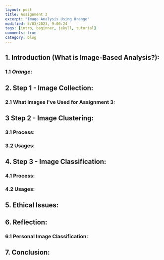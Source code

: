 ```yaml
---
layout: post
title: Assignment 3
excerpt: "Image Analysis Using Orange"
modified: 5/03/2023, 9:00:24
tags: [intro, beginner, jekyll, tutorial]
comments: true
category: blog
---
```


## 1. Introduction (What is Image-Based Analysis?):

### 1.1 *Orange*:

## 2. Step 1 - Image Collection:

### 2.1 What Images I've Used for Assignment 3:

## 3 Step 2 - Image Clustering:

### 3.1 Process:

### 3.2 Usages:

## 4. Step 3 - Image Classification:

### 4.1 Process:

### 4.2 Usages:

## 5. Ethical Issues:

## 6. Reflection:

### 6.1 Personal Image Classification:

## 7. Conclusion:

